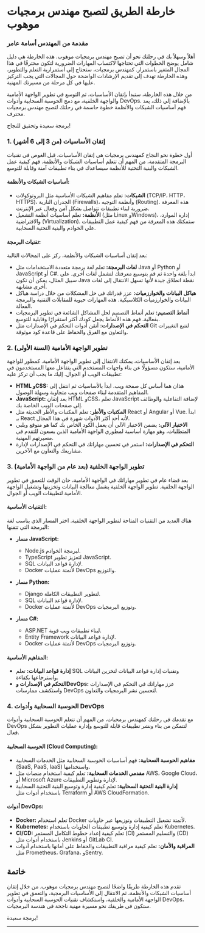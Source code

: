 
# خارطة الطريق لتصبح مهندس برمجيات موهوب

### مقدمة من المهندس أسامة عامر
أهلاً وسهلاً بك في رحلتك نحو أن تصبح مهندس برمجيات موهوب. هذه الخارطة هي دليل شامل يوضح الخطوات التي تحتاجها لاكتساب المهارات الضرورية لتكون محترفًا في هذا المجال المتغير باستمرار. كمهندس برمجيات، ستحتاج إلى استمرارية التعلم والتطوير، وهذه الخارطة تهدف إلى تقديم الإرشادات الواضحة حول المجالات التي يجب التركيز عليها في كل مرحلة من مسيرتك المهنية.

من خلال هذه الخارطة، ستبدأ بإتقان الأساسيات، ثم التوسع في تطوير الواجهة الأمامية والواجهة الخلفية، مع دمج الحوسبة السحابية وأدوات DevOps. بالإضافة إلى ذلك، يعد فهم أساسيات الشبكات والأنظمة خطوة حاسمة في رحلتك لتصبح مهندس برمجيات محترف.

برمجة سعيدة وتحقيق للنجاح!

### 1. إتقان الأساسيات (من 3 إلى 6 أشهر)
أول خطوة نحو النجاح كمهندس برمجيات هي إتقان الأساسيات. قبل الغوص في تقنيات البرمجة المتقدمة، من المهم أن تتعلم أساسيات الشبكات والأنظمة. فهم كيفية عمل الشبكات والبنية التحتية للأنظمة سيساعدك في بناء تطبيقات آمنة وقابلة للتوسع.

#### أساسيات الشبكات والأنظمة:
- **الشبكات:** تعلم مفاهيم الشبكات الأساسية مثل البروتوكولات (TCP/IP، HTTP، HTTPS)، الجدران النارية (Firewalls)، وأنظمة التوجيه (Routing). هذه المعرفة ضرورية لبناء تطبيقات تتواصل بشكل آمن وفعال عبر الإنترنت.
- **الأنظمة:** تعلم أساسيات أنظمة التشغيل (مثل Linux وWindows)، إدارة الموارد، والافتراضية (Virtualization). ستمكنك هذه المعرفة من فهم كيفية عمل التطبيقات على الخوادم والبنية التحتية السحابية.

#### تقنيات البرمجة:
بعد إتقان أساسيات الشبكات والأنظمة، ركز على المجالات التالية:

- **لغات البرمجة:** تعلم لغة برمجة متعددة الاستخدامات مثل Java أو Python أو JavaScript أو C#. ابدأ بلغة واحدة ثم قم بتوسيع معرفتك لتشمل لغات أخرى. على سبيل المثال، يمكن أن تكون Java نقطة انطلاق جيدة لأنها تسهل الانتقال إلى لغات أخرى مشابهة.
- **هياكل البيانات والخوارزميات:** عزز قدراتك في حل المشكلات من خلال دراسة هياكل البيانات والخوارزميات الكلاسيكية. هذه المهارات حيوية للمقابلات التقنية والبرمجة الفعالة.
- **أنماط التصميم:** تعلم أنماط التصميم لحل المشاكل الشائعة في تطوير البرمجيات بفعالية. فهم هذه الأنماط يجعل كودك أكثر استقرارًا وقابلية للتوسع.
- **التحكم في الإصدارات:** أتقن أدوات التحكم في الإصدارات مثل Git لتتبع التغييرات والتعاون مع الفرق والحفاظ على قاعدة كود موثوقة.

### 2. تطوير الواجهة الأمامية (السنة الأولى)
بعد إتقان الأساسيات، يمكنك الانتقال إلى تطوير الواجهة الأمامية. كمطور للواجهة الأمامية، ستكون مسؤولًا عن بناء واجهات المستخدم التي يتفاعل معها المستخدمون في تطبيقات الويب أو الجوال. إليك ما يجب أن تركز عليه:

- **HTML وCSS:** هذان هما أساس كل صفحة ويب. ابدأ بالأساسيات ثم انتقل إلى المفاهيم المتقدمة لبناء صفحات ويب متجاوبة وسهلة الوصول.
- **JavaScript:** بعد إتقان HTML وCSS، تعلم JavaScript لإضافة التفاعلية والوظائف إلى صفحات الويب الخاصة بك.
- **المكتبات والأطر:** تعلم المكتبات والأطر الحديثة مثل React أو Angular أو Vue. ابدأ بـ React لأنه أحد أكثر الأدوات شهرة في هذا المجال.
- **الاختبار الآلي:** يضمن الاختبار الآلي أن يعمل الكود الخاص بك كما هو متوقع ويلبي المتطلبات، وهو مهارة أساسية لمطوري الواجهة الأمامية الذين يسعون للتقدم في مسيرتهم المهنية.
- **التحكم في الإصدارات:** استمر في تحسين مهاراتك في التحكم في الإصدارات لإدارة مشاريعك والتعاون مع الآخرين.

### 3. تطوير الواجهة الخلفية (بعد عام من الواجهة الأمامية)
بعد قضاء عام في تطوير مهاراتك في الواجهة الأمامية، حان الوقت للتعمق في تطوير الواجهة الخلفية. تطوير الواجهة الخلفية يشمل معالجة البيانات وتخزينها وتشغيل الواجهة الأمامية لتطبيقات الويب أو الجوال.

#### التقنيات الأساسية:
هناك العديد من التقنيات المتاحة لتطوير الواجهة الخلفية. اختر المسار الذي يناسب لغة البرمجة التي تتقنها:

- **مسار JavaScript:**
  - Node.js لبرمجة الخوادم.
  - TypeScript لتعزيز تطوير JavaScript.
  - SQL لإدارة قواعد البيانات.
  - Docker لأتمتة عمليات DevOps والتوزيع.

- **مسار Python:**
  - Django لتطوير التطبيقات الكاملة.
  - SQL لإدارة قواعد البيانات.
  - Docker لأتمتة عمليات DevOps وتوزيع البرمجيات.

- **مسار C#:**
  - ASP.NET لبناء تطبيقات ويب قوية.
  - Entity Framework لإدارة قواعد البيانات.
  - Docker لأتمتة عمليات DevOps وتوزيع البرمجيات.

#### المفاهيم الأساسية:
- **إدارة قواعد البيانات:** تعلم SQL وتقنيات إدارة قواعد البيانات لتخزين البيانات واسترجاعها بكفاءة.
- **التحكم في الإصدارات وDevOps:** عزز مهاراتك في التحكم في الإصدارات واستكشف ممارسات DevOps لتحسين نشر البرمجيات والتعاون.

### 4. الحوسبة السحابية وأدوات DevOps
مع تقدمك في رحلتك كمهندس برمجيات، من المهم أن تتعلم الحوسبة السحابية وأدوات DevOps لتتمكن من بناء ونشر تطبيقات قابلة للتوسع وإدارة عمليات التطوير بشكل فعال.

#### الحوسبة السحابية (Cloud Computing):
- **مفاهيم الحوسبة السحابية:** فهم أساسيات الحوسبة السحابية مثل الخدمات السحابية (SaaS, PaaS, IaaS) واستخدامها.
- **مقدمي الخدمات السحابية:** تعلم كيفية استخدام منصات مثل AWS، Google Cloud، أو Microsoft Azure لإدارة وتطوير التطبيقات.
- **إدارة البنية التحتية السحابية:** تعلم كيفية إدارة وتوسيع البنية التحتية السحابية باستخدام أدوات مثل Terraform أو AWS CloudFormation.

#### أدوات DevOps:
- **Docker:** تعلم استخدام Docker لأتمتة تشغيل التطبيقات وتوزيعها عبر حاويات.
- **Kubernetes:** تعلم كيفية إدارة وتوسيع تطبيقات الحاويات باستخدام Kubernetes.
- **CI/CD:** تعلم كيفية إعداد خطوط التكامل المستمر (CI) والتسليم المستمر (CD) باستخدام أدوات مثل Jenkins أو GitLab CI.
- **المراقبة والأمان:** تعلم كيفية مراقبة التطبيقات والحفاظ على أمانها باستخدام أدوات مثل Prometheus، Grafana، وSentry.

## خاتمة
تقدم هذه الخارطة طريقًا واضحًا لتصبح مهندس برمجيات موهوب. من خلال إتقان أساسيات الشبكات والأنظمة، ثم الانتقال إلى الأساسيات البرمجية، والتعمق في تطوير الواجهة الأمامية والخلفية، واستكشاف تقنيات الحوسبة السحابية وأدوات DevOps، ستكون في طريقك نحو مسيرة مهنية ناجحة في هندسة البرمجيات.

برمجة سعيدة!

---
